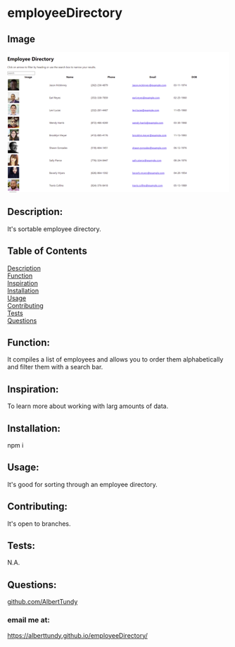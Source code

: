 # employeeDirectory

## Image

![HW-screenshot](./public/image/Screenshot.png)

## Description:

It's sortable employee directory. <br/>

## Table of Contents

[Description](#Description)<br/>
[Function](#Function)<br/>
[Inspiration](#Inspiration)<br/>
[Installation](#Installation)<br/>
[Usage](#Usage)<br/>
[Contributing](#Contributing)<br/>
[Tests](#Tests)<br/>
[Questions](#Questions)<br/>

## Function:

It compiles a list of employees and allows you to order them alphabetically and filter them with a search bar. <br/>

## Inspiration:

To learn more about working with larg amounts of data.<br/>

## Installation:

npm i <br/>

## Usage:

It's good for sorting through an employee directory. <br/>

## Contributing:

It's open to branches.

## Tests:

N.A.

## Questions:

[github.com/AlbertTundy](http://github.com/AlbertTundy)<br/>

### email me at:

https://alberttundy.github.io/employeeDirectory/
